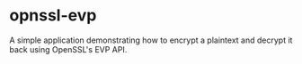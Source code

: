 # opnssl-evp
A simple application demonstrating how to encrypt a plaintext and decrypt it back using OpenSSL's EVP API.
